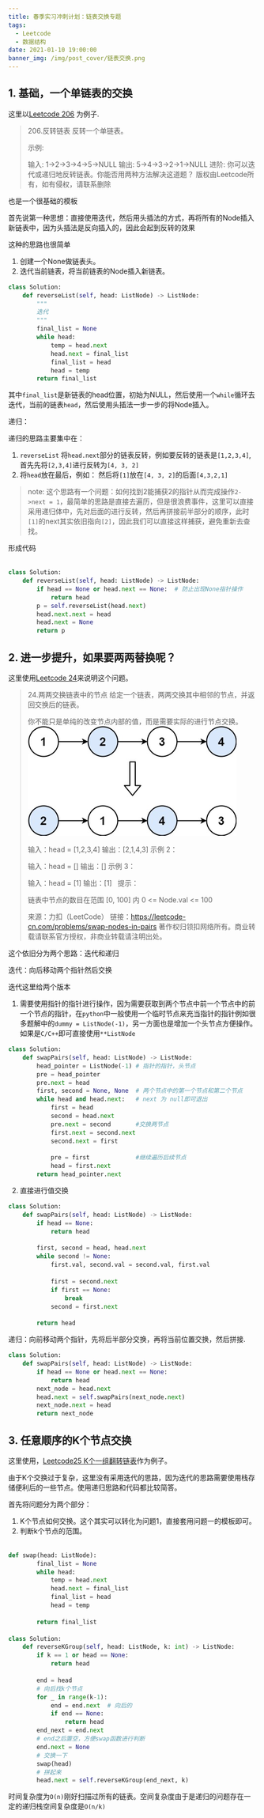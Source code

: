 ```yaml
---
title: 春季实习冲刺计划：链表交换专题
tags:
  - Leetcode
  - 数据结构
date: 2021-01-10 19:00:00
banner_img: /img/post_cover/链表交换.png
---
```




## 1. 基础，一个单链表的交换

这里以[Leetcode 206](https://leetcode-cn.com/problems/reverse-linked-list/) 为例子. 

> 206.反转链表
> 反转一个单链表。
> 
> 示例:
> 
> 输入: 1->2->3->4->5->NULL
> 输出: 5->4->3->2->1->NULL
> 进阶:
> 你可以迭代或递归地反转链表。你能否用两种方法解决这道题？
> 版权由Leetcode所有，如有侵权，请联系删除

也是一个很基础的模板

首先说第一种思想：直接使用迭代，然后用头插法的方式，再将所有的Node插入新链表中，因为头插法是反向插入的，因此会起到反转的效果

这种的思路也很简单

1. 创建一个None做链表头。
2. 迭代当前链表，将当前链表的Node插入新链表。

```python
class Solution:
    def reverseList(self, head: ListNode) -> ListNode:
        """
        迭代
        """
        final_list = None
        while head:
            temp = head.next
            head.next = final_list
            final_list = head
            head = temp
        return final_list 
```
其中`final_list`是新链表的head位置，初始为NULL，然后使用一个`while`循环去迭代，当前的链表`head`，然后使用头插法一步一步的将Node插入。

递归：

递归的思路主要集中在：
1. `reverseList` 将`head.next`部分的链表反转，例如要反转的链表是`[1,2,3,4]`, 首先先将`[2,3,4]`进行反转为`[4, 3, 2]`
2. 将`head`放在最后，例如： 然后将`[1]`放在`[4, 3, 2]`的后面`[4,3,2,1]`

> note: 这个思路有一个问题：如何找到2能捕获2的指针从而完成操作`2->next = 1`，最简单的思路是直接去遍历，但是很浪费事件，这里可以直接采用递归体中，先对后面的进行反转，然后再拼接前半部分的顺序，此时`[1]`的next其实依旧指向`[2]`，因此我们可以直接这样捕获，避免重新去查找。

形成代码

```python

class Solution:
    def reverseList(self, head: ListNode) -> ListNode:
        if head == None or head.next == None:  # 防止出现None指针操作
            return head
        p = self.reverseList(head.next)
        head.next.next = head
        head.next = None
        return p
```

## 2. 进一步提升，如果要两两替换呢？

这里使用[Leetcode 24](https://leetcode-cn.com/problems/swap-nodes-in-pairs/)来说明这个问题。

> 24.两两交换链表中的节点
> 给定一个链表，两两交换其中相邻的节点，并返回交换后的链表。
> 
> 你不能只是单纯的改变节点内部的值，而是需要实际的进行节点交换。
![](./链表交换/swap_ex1.jpg)
>
> 输入：head = [1,2,3,4]
> 输出：[2,1,4,3]
> 示例 2：
>
> 输入：head = []
> 输出：[]
> 示例 3：
> 
> 输入：head = [1]
> 输出：[1]
>  
> 提示：
> 
> 链表中节点的数目在范围 [0, 100] 内
> 0 <= Node.val <= 100
>
> 来源：力扣（LeetCode）
> 链接：https://leetcode-cn.com/problems/swap-nodes-in-pairs 
> 著作权归领扣网络所有。商业转载请联系官方授权，非商业转载请注明出处。

这个依旧分为两个思路：迭代和递归

迭代：向后移动两个指针然后交换

迭代这里给两个版本
1. 需要使用指针的指针进行操作，因为需要获取到两个节点中前一个节点中的前一个节点的指针，在`python`中一般使用一个临时节点来充当指针的指针例如很多题解中的`dummy = ListNode(-1)`，另一方面也是增加一个头节点方便操作。如果是`C/C++`即可直接使用`**ListNode`
```python
class Solution:
    def swapPairs(self, head: ListNode) -> ListNode:
        head_pointer = ListNode(-1) # 指针的指针，头节点
        pre = head_pointer 
        pre.next = head
        first, second = None, None  # 两个节点中的第一个节点和第二个节点
        while head and head.next:   # next 为 null即可退出
            first = head
            second = head.next
            pre.next = second       #交换两节点
            first.next = second.next
            second.next = first

            pre = first             #继续遍历后续节点
            head = first.next
        return head_pointer.next

```
2. 直接进行值交换
```python
class Solution:
    def swapPairs(self, head: ListNode) -> ListNode:
        if head == None:
            return head
        
        first, second = head, head.next
        while second != None:
            first.val, second.val = second.val, first.val

            first = second.next
            if first == None:
                break
            second = first.next
        
        return head
```

递归：向前移动两个指针，先将后半部分交换，再将当前位置交换，然后拼接.

```python
class Solution:
    def swapPairs(self, head: ListNode) -> ListNode:
        if head == None or head.next == None:
            return head
        next_node = head.next
        head.next = self.swapPairs(next_node.next)
        next_node.next = head
        return next_node
```


## 3. 任意顺序的K个节点交换

这里使用，[Leetcode25 K个一组翻转链表](https://leetcode-cn.com/problems/reverse-nodes-in-k-group/)作为例子。


由于K个交换过于复杂，这里没有采用迭代的思路，因为迭代的思路需要使用栈存储便利后的一些节点。使用递归思路和代码都比较简答。

首先将问题分为两个部分：
1. K个节点如何交换。这个其实可以转化为问题1，直接套用问题一的模板即可。
2. 判断k个节点的范围。

```python

def swap(head: ListNode):
        final_list = None
        while head:
            temp = head.next
            head.next = final_list
            final_list = head
            head = temp

        return final_list 

class Solution:
    def reverseKGroup(self, head: ListNode, k: int) -> ListNode:
        if k == 1 or head == None:
            return head

        end = head
        # 向后找k个节点
        for _ in range(k-1):
            end = end.next  # 向后的
            if end == None:
                return head
        end_next = end.next
        # end之后置空，方便swap函数进行判断
        end.next = None
        # 交换一下
        swap(head)
        # 拼起来
        head.next = self.reverseKGroup(end_next, k)
```

时间复杂度为`O(n)`刚好扫描过所有的链表。空间复杂度由于是递归的问题存在一定的递归栈空间复杂度是`O(n/k)`